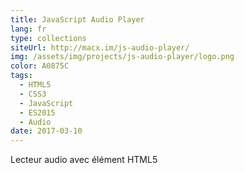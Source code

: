 ```yaml
---
title: JavaScript Audio Player
lang: fr
type: collections
siteUrl: http://macx.im/js-audio-player/
img: /assets/img/projects/js-audio-player/logo.png
color: A0875C
tags:
  - HTML5
  - CSS3
  - JavaScript
  - ES2015
  - Audio
date: 2017-03-10
---
```


Lecteur audio avec élément HTML5 <audio> contrôlé via JavaScript
